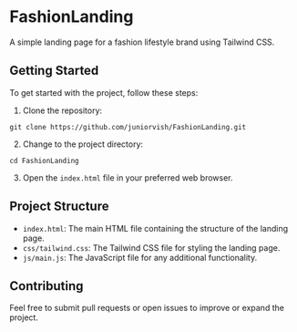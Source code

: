 # FashionLanding

A simple landing page for a fashion lifestyle brand using Tailwind CSS.

## Getting Started

To get started with the project, follow these steps:

1. Clone the repository:

```
git clone https://github.com/juniorvish/FashionLanding.git
```

2. Change to the project directory:

```
cd FashionLanding
```

3. Open the `index.html` file in your preferred web browser.

## Project Structure

- `index.html`: The main HTML file containing the structure of the landing page.
- `css/tailwind.css`: The Tailwind CSS file for styling the landing page.
- `js/main.js`: The JavaScript file for any additional functionality.

## Contributing

Feel free to submit pull requests or open issues to improve or expand the project.